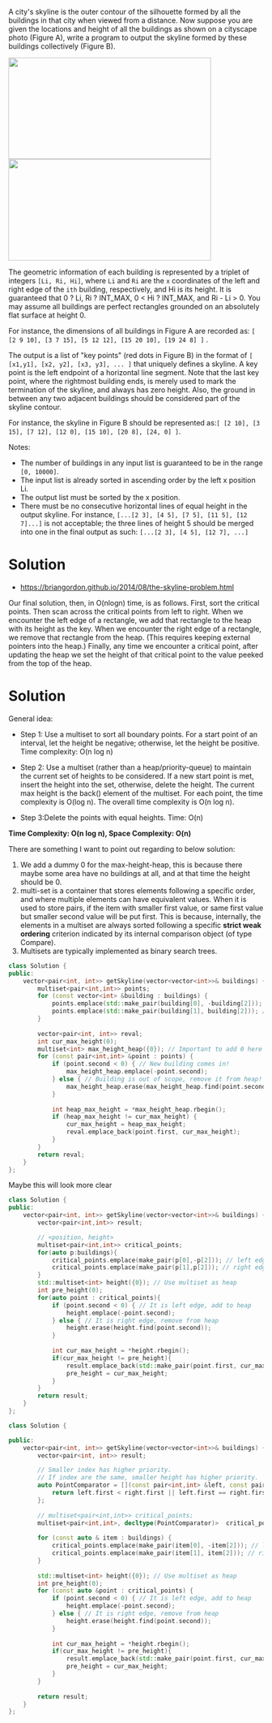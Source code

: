 A city's skyline is the outer contour of the silhouette formed by all the buildings in that city when viewed from a distance. Now suppose you are given the locations and height of all the buildings as shown on a cityscape photo (Figure A), write a program to output the skyline formed by these buildings collectively (Figure B).


<img src="https://leetcode.com/static/images/problemset/skyline1.jpg" width = "400" height = "200">

<img src="https://leetcode.com/static/images/problemset/skyline2.jpg" width = "400" height = "200">



The geometric information of each building is represented by a triplet of integers ```[Li, Ri, Hi]```, where ```Li``` and ```Ri``` are the ```x``` coordinates of the left and right edge of the ```ith``` building, respectively, and Hi is its height. It is guaranteed that 0 ? Li, Ri ? INT_MAX, 0 < Hi ? INT_MAX, and Ri - Li > 0. You may assume all buildings are perfect rectangles grounded on an absolutely flat surface at height 0.

For instance, the dimensions of all buildings in Figure A are recorded as: ```[ [2 9 10], [3 7 15], [5 12 12], [15 20 10], [19 24 8] ]``` .

The output is a list of "key points" (red dots in Figure B) in the format of ```[ [x1,y1], [x2, y2], [x3, y3], ... ]``` that uniquely defines a skyline. A key point is the left endpoint of a horizontal line segment. Note that the last key point, where the rightmost building ends, is merely used to mark the termination of the skyline, and always has zero height. Also, the ground in between any two adjacent buildings should be considered part of the skyline contour.

For instance, the skyline in Figure B should be represented as:```[ [2 10], [3 15], [7 12], [12 0], [15 10], [20 8], [24, 0] ]```.

Notes:

* The number of buildings in any input list is guaranteed to be in the range ```[0, 10000]```.  
* The input list is already sorted in ascending order by the left x position Li.  
* The output list must be sorted by the x position.  
* There must be no consecutive horizontal lines of equal height in the output skyline. For instance, ```[...[2 3], [4 5], [7 5], [11 5], [12 7]...]``` is not acceptable; the three lines of height 5 should be merged into one in the final output as such: ```[...[2 3], [4 5], [12 7], ...] ```

# Solution

* https://briangordon.github.io/2014/08/the-skyline-problem.html

Our final solution, then, in O(nlogn) time, is as follows. First, sort the critical points. Then scan across the critical points from left to right. When we encounter the left edge of a rectangle, we add that rectangle to the heap with its height as the key. When we encounter the right edge of a rectangle, we remove that rectangle from the heap. (This requires keeping external pointers into the heap.) Finally, any time we encounter a critical point, after updating the heap we set the height of that critical point to the value peeked from the top of the heap.


# Solution

General idea:

* Step 1: Use a multiset to sort all boundary points. For a start point of an interval, let the height be negative; otherwise, let the height be positive. Time complexity: O(n log n)

* Step 2: Use a multiset (rather than a heap/priority-queue) to maintain the current set of heights to be considered. If a new start point is met, insert the height into the set, otherwise, delete the height. The current max height is the back() element of the multiset. For each point, the time complexity is O(log n). The overall time complexity is O(n log n).

* Step 3:Delete the points with equal heights. Time: O(n)

__Time Complexity: O(n log n), Space Complexity: O(n)__

There are something I want to point out regarding to below solution:

1. We add a dummy 0 for the max-height-heap, this is because there maybe some area have no buildings at all, and at that time the height should be 0.
2. multi-set is a container that stores elements following a specific order, and where multiple elements can have equivalent values. When it is used to store pairs, if the item with smaller first value, or same first value but smaller second value will be put first. 
This is because, internally, the elements in a multiset are always sorted following a specific __strict weak ordering__ criterion indicated by its internal comparison object (of type Compare).
3. Multisets are typically implemented as binary search trees.

```cpp
class Solution {
public:
    vector<pair<int, int>> getSkyline(vector<vector<int>>& buildings) {
        multiset<pair<int,int>> points;
        for (const vector<int> &building : buildings) {
            points.emplace(std::make_pair(building[0], -building[2])); // Insert begin point
            points.emplace(std::make_pair(building[1], building[2])); // Insert end point
        }
        
        vector<pair<int, int>> reval;
        int cur_max_height(0);
        multiset<int> max_height_heap({0}); // Important to add 0 here
        for (const pair<int,int> &point : points) {
            if (point.second < 0) { // New building comes in!
                max_height_heap.emplace(-point.second);
            } else { // Building is out of scope, remove it from heap!
                max_height_heap.erase(max_height_heap.find(point.second));
            }
            
            int heap_max_height = *max_height_heap.rbegin();
            if (heap_max_height != cur_max_height) {
                cur_max_height = heap_max_height;
                reval.emplace_back(point.first, cur_max_height);
            }
        }
        return reval;
    }
};
```

Maybe this will look more clear

```cpp
class Solution {
public:
    vector<pair<int, int>> getSkyline(vector<vector<int>>& buildings) {
        vector<pair<int,int>> result;

        // <position, height>
        multiset<pair<int,int>> critical_points;
        for(auto p:buildings){
            critical_points.emplace(make_pair(p[0],-p[2])); // left edge of rectangle
            critical_points.emplace(make_pair(p[1],p[2])); // right edge of rectangle
        }
        std::multiset<int> height({0}); // Use multiset as heap
        int pre_height(0);
        for(auto point : critical_points){
            if (point.second < 0) { // It is left edge, add to heap
                height.emplace(-point.second);
            } else { // It is right edge, remove from heap
                height.erase(height.find(point.second));
            }
            
            int cur_max_height = *height.rbegin();
            if(cur_max_height != pre_height){
                result.emplace_back(std::make_pair(point.first, cur_max_height));
                pre_height = cur_max_height;
            }
        }
        return result;
    }
};
```

```cpp
class Solution {

public:
    vector<pair<int, int>> getSkyline(vector<vector<int>>& buildings) {
        vector<pair<int, int>> result;

        // Smaller index has higher priority.
        // If index are the same, smaller height has higher priority.
        auto PointComparator = [](const pair<int,int> &left, const pair<int,int> &right) {
            return left.first < right.first || left.first == right.first && left.second < right.second;
        };
        
        // multiset<pair<int,int>> critical_points;
        multiset<pair<int,int>, decltype(PointComparator)>  critical_points(PointComparator);    
        
        for (const auto & item : buildings) {
            critical_points.emplace(make_pair(item[0], -item[2])); // left edge
            critical_points.emplace(make_pair(item[1], item[2])); // right edge
        }       
        
        std::multiset<int> height({0}); // Use multiset as heap
        int pre_height(0);
        for (const auto &point : critical_points) {
            if (point.second < 0) { // It is left edge, add to heap
                height.emplace(-point.second);
            } else { // It is right edge, remove from heap
                height.erase(height.find(point.second));
            }
            
            int cur_max_height = *height.rbegin();
            if(cur_max_height != pre_height){
                result.emplace_back(std::make_pair(point.first, cur_max_height));
                pre_height = cur_max_height;
            }
        }
        
        return result;
    }
};
```
